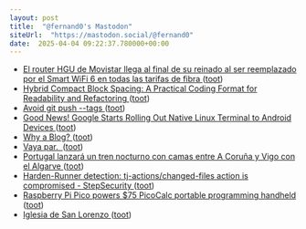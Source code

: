 ```yaml
---
layout: post
title:  "@fernand0's Mastodon"
siteUrl:  "https://mastodon.social/@fernand0"
date:  2025-04-04 09:22:37.780000+00:00
---
```

*  [El router HGU de Movistar llega al final de su reinado al ser reemplazado por el Smart WiFi 6 en todas las tarifas de fibra ](https://bandaancha.eu/articulos/router-hgu-movistar-llega-final-reinado-1127) ([toot](https://mastodon.social/@fernand0/114278960842715460))
*  [Hybrid Compact Block Spacing: A Practical Coding Format for Readability and Refactoring ](https://dev.to/documendous/hybrid-compact-block-spacing-a-practical-coding-format-for-readability-and-refactoring-51k) ([toot](https://mastodon.social/@fernand0/114278780304115245))
*  [Avoid git push --tags ](https://peateasea.de/avoid-git-push-tags) ([toot](https://mastodon.social/@fernand0/114277008826045179))
*  [Good News! Google Starts Rolling Out Native Linux Terminal to Android Devices ](https://news.itsfoss.com/google-android-linux-terminal-rollout) ([toot](https://mastodon.social/@fernand0/114275253288871714))
*  [Why a Blog? ](https://curiosity.ventures/posts/why-a-blo) ([toot](https://mastodon.social/@fernand0/114275012683050217))
*  [Vaya par.  ](https://avecesunafoto.wordpress.com/2025/04/02/vaya-par) ([toot](https://mastodon.social/@fernand0/114274897549972015))
*  [Portugal lanzará un tren nocturno con camas entre A Coruña y Vigo con el Algarve ](https://www.lavozdegalicia.es/noticia/galicia/2025/03/07/portugal-lanzaratren-nocturno-camas-coruna-vigo-algarve/00031741345424078284971.ht) ([toot](https://mastodon.social/@fernand0/114274650917590407))
*  [Harden-Runner detection: tj-actions/changed-files action is compromised - StepSecurity ](https://www.stepsecurity.io/blog/harden-runner-detection-tj-actions-changed-files-action-is-compromise) ([toot](https://mastodon.social/@fernand0/114274544380023857))
*  [Raspberry Pi Pico powers $75 PicoCalc portable programming handheld ](https://www.tomshardware.com/raspberry-pi/raspberry-pi-pico-powers-usd75-picocalc-portable-programming-handhel) ([toot](https://mastodon.social/@fernand0/114274336857103540))
*  [Iglesia de San Lorenzo ](https://www.flickr.com/photos/fernand0/54399482512) ([toot](https://mastodon.social/@fernand0/114274307051600729))
